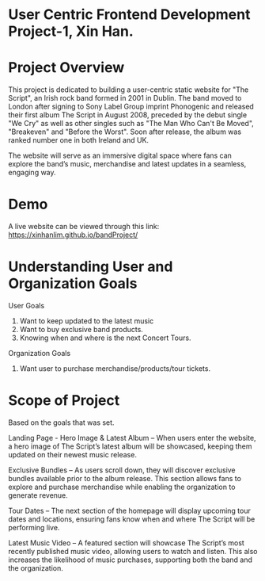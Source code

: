 # User Centric Frontend Development Project-1, Xin Han.
# Project Overview
This project is dedicated to building a user-centric static website for "The Script", an Irish rock band formed in 2001 in Dublin.
The band moved to London after signing to Sony Label Group imprint Phonogenic and released their first album The Script in August 2008, preceded by the debut single "We Cry" as well as other singles such as "The Man Who Can't Be Moved", "Breakeven" and "Before the Worst".
Soon after release, the album was ranked number one in both Ireland and UK.

The website will serve as an immersive digital space where fans can explore the band’s music, merchandise and latest updates in a seamless, engaging way. 

# Demo
A live website can be viewed through this link: https://xinhanlim.github.io/bandProject/

# Understanding User and Organization Goals
User Goals
1. Want to keep updated to the latest music
2. Want to buy exclusive band products.
3. Knowing when and where is the next Concert Tours.

Organization Goals
1. Want user to purchase merchandise/products/tour tickets.

# Scope of Project
Based on the goals that was set.

Landing Page - 
Hero Image & Latest Album – When users enter the website, a hero image of The Script’s latest album will be showcased, keeping them updated on their newest music release.

Exclusive Bundles – As users scroll down, they will discover exclusive bundles available prior to the album release. This section allows fans to explore and purchase merchandise while enabling the organization to generate revenue.

Tour Dates – The next section of the homepage will display upcoming tour dates and locations, ensuring fans know when and where The Script will be performing live.

Latest Music Video – A featured section will showcase The Script’s most recently published music video, allowing users to watch and listen. This also increases the likelihood of music purchases, supporting both the band and the organization.
